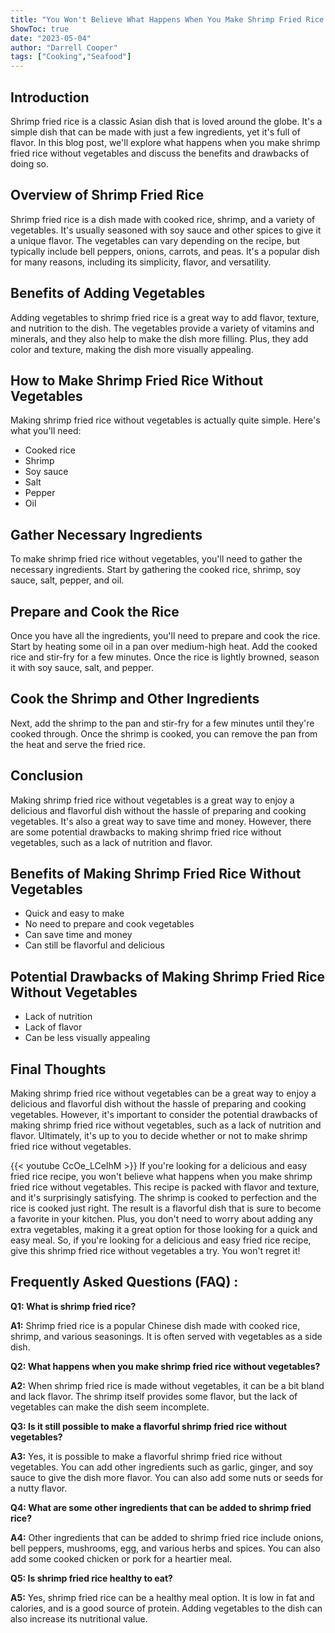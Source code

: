 ```yaml
---
title: "You Won't Believe What Happens When You Make Shrimp Fried Rice Without Vegetables!"
ShowToc: true 
date: "2023-05-04"
author: "Darrell Cooper" 
tags: ["Cooking","Seafood"]
---
```

## Introduction

Shrimp fried rice is a classic Asian dish that is loved around the globe. It's a simple dish that can be made with just a few ingredients, yet it's full of flavor. In this blog post, we'll explore what happens when you make shrimp fried rice without vegetables and discuss the benefits and drawbacks of doing so.

## Overview of Shrimp Fried Rice

Shrimp fried rice is a dish made with cooked rice, shrimp, and a variety of vegetables. It's usually seasoned with soy sauce and other spices to give it a unique flavor. The vegetables can vary depending on the recipe, but typically include bell peppers, onions, carrots, and peas. It's a popular dish for many reasons, including its simplicity, flavor, and versatility.

## Benefits of Adding Vegetables

Adding vegetables to shrimp fried rice is a great way to add flavor, texture, and nutrition to the dish. The vegetables provide a variety of vitamins and minerals, and they also help to make the dish more filling. Plus, they add color and texture, making the dish more visually appealing.

## How to Make Shrimp Fried Rice Without Vegetables

Making shrimp fried rice without vegetables is actually quite simple. Here's what you'll need:

- Cooked rice
- Shrimp
- Soy sauce
- Salt
- Pepper
- Oil

## Gather Necessary Ingredients

To make shrimp fried rice without vegetables, you'll need to gather the necessary ingredients. Start by gathering the cooked rice, shrimp, soy sauce, salt, pepper, and oil.

## Prepare and Cook the Rice

Once you have all the ingredients, you'll need to prepare and cook the rice. Start by heating some oil in a pan over medium-high heat. Add the cooked rice and stir-fry for a few minutes. Once the rice is lightly browned, season it with soy sauce, salt, and pepper.

## Cook the Shrimp and Other Ingredients

Next, add the shrimp to the pan and stir-fry for a few minutes until they're cooked through. Once the shrimp is cooked, you can remove the pan from the heat and serve the fried rice.

## Conclusion

Making shrimp fried rice without vegetables is a great way to enjoy a delicious and flavorful dish without the hassle of preparing and cooking vegetables. It's also a great way to save time and money. However, there are some potential drawbacks to making shrimp fried rice without vegetables, such as a lack of nutrition and flavor. 

## Benefits of Making Shrimp Fried Rice Without Vegetables

- Quick and easy to make 
- No need to prepare and cook vegetables 
- Can save time and money 
- Can still be flavorful and delicious

## Potential Drawbacks of Making Shrimp Fried Rice Without Vegetables

- Lack of nutrition 
- Lack of flavor 
- Can be less visually appealing 

## Final Thoughts

Making shrimp fried rice without vegetables can be a great way to enjoy a delicious and flavorful dish without the hassle of preparing and cooking vegetables. However, it's important to consider the potential drawbacks of making shrimp fried rice without vegetables, such as a lack of nutrition and flavor. Ultimately, it's up to you to decide whether or not to make shrimp fried rice without vegetables.

{{< youtube CcOe_LCeIhM >}} 
If you're looking for a delicious and easy fried rice recipe, you won't believe what happens when you make shrimp fried rice without vegetables. This recipe is packed with flavor and texture, and it's surprisingly satisfying. The shrimp is cooked to perfection and the rice is cooked just right. The result is a flavorful dish that is sure to become a favorite in your kitchen. Plus, you don't need to worry about adding any extra vegetables, making it a great option for those looking for a quick and easy meal. So, if you're looking for a delicious and easy fried rice recipe, give this shrimp fried rice without vegetables a try. You won't regret it!

## Frequently Asked Questions (FAQ) :
**Q1: What is shrimp fried rice?**

**A1:** Shrimp fried rice is a popular Chinese dish made with cooked rice, shrimp, and various seasonings. It is often served with vegetables as a side dish. 

**Q2: What happens when you make shrimp fried rice without vegetables?**

**A2:** When shrimp fried rice is made without vegetables, it can be a bit bland and lack flavor. The shrimp itself provides some flavor, but the lack of vegetables can make the dish seem incomplete. 

**Q3: Is it still possible to make a flavorful shrimp fried rice without vegetables?**

**A3:** Yes, it is possible to make a flavorful shrimp fried rice without vegetables. You can add other ingredients such as garlic, ginger, and soy sauce to give the dish more flavor. You can also add some nuts or seeds for a nutty flavor. 

**Q4: What are some other ingredients that can be added to shrimp fried rice?**

**A4:** Other ingredients that can be added to shrimp fried rice include onions, bell peppers, mushrooms, egg, and various herbs and spices. You can also add some cooked chicken or pork for a heartier meal. 

**Q5: Is shrimp fried rice healthy to eat?**

**A5:** Yes, shrimp fried rice can be a healthy meal option. It is low in fat and calories, and is a good source of protein. Adding vegetables to the dish can also increase its nutritional value.




